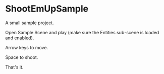 # ShootEmUpSample
A small sample project.

Open Sample Scene and play (make sure the Entities sub-scene is loaded and enabled).

Arrow keys to move.

Space to shoot.

That's it.
